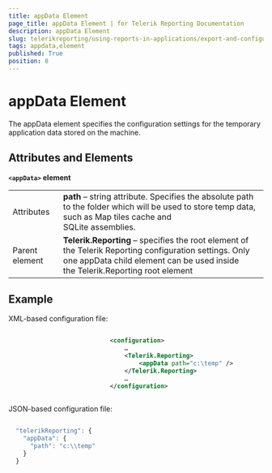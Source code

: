 ```yaml
---
title: appData Element
page_title: appData Element | for Telerik Reporting Documentation
description: appData Element
slug: telerikreporting/using-reports-in-applications/export-and-configure/configure-the-report-engine/appdata-element
tags: appdata,element
published: True
position: 8
---
```


# appData Element



The appData element specifies the configuration settings for the temporary application data stored on the machine.
      

## Attributes and Elements

__```<appData>``` element__



|   |   |
| ------ | ------ |
Attributes| __path__ – string attribute. Specifies the absolute path to the folder which will be used to store temp data, such as Map tiles cache and<br/>                SQLite assemblies.|
|Parent element| __Telerik.Reporting__ – specifies the root element of the Telerik Reporting configuration settings. Only one appData child element can be used inside<br/>                the Telerik.Reporting root element|




## Example

XML-based configuration file:

	
````xml

							<configuration>
								…
								<Telerik.Reporting>
									<appData path="c:\temp" />
								</Telerik.Reporting>
								…
							</configuration> 
							
````



JSON-based configuration file:

	
````js

  "telerikReporting": {
    "appData": {
      "path": "c:\\temp"
    }
  }
    
````


